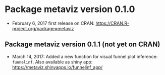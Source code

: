 
<!-- NEWS.md is generated from NEWS.Rmd. Please edit that file -->
Package **metaviz** version 0.1.0
=================================

-   February 6, 2017 first release on CRAN: <https://CRAN.R-project.org/package=metaviz>

Package **metaviz** version 0.1.1 (not yet on CRAN)
---------------------------------------------------

-   March 14, 2017: Added a new function for visual funnel plot inference: `funnelinf`. Also available as shiny app: <https://metaviz.shinyapps.io/funnelinf_app/>
